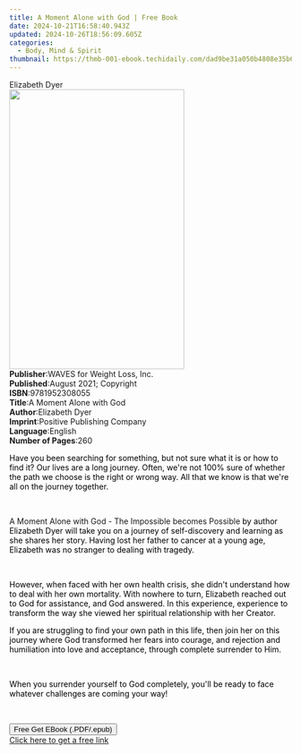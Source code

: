 ```yaml
---
title: A Moment Alone with God | Free Book
date: 2024-10-21T16:58:40.943Z
updated: 2024-10-26T18:56:09.605Z
categories:
  - Body, Mind & Spirit
thumbnail: https://thmb-001-ebook.techidaily.com/dad9be31a050b4808e35b66ba656c65d9dae7eff36c24de1cddb610d85f76062.jpg
---
```

<main id="book-container">
  <div class="flex flex-col">
    <div class="book-brief flex-1 py-6 px-4 sm:p-6 md:py-10 md:px-8">
      <!-- brief-->
      <div class="book-brief-main">Elizabeth Dyer</div>
    </div>
    <div
      class="book-meta-info flex-1 grid gap-4 col-start-1 col-end-3 row-start-1 sm:mb-6 sm:grid-cols-4 lg:gap-6 lg:col-start-2 lg:row-end-6 lg:row-span-6 lg:mb-0"
    >
      <div
        class="book-meta-info-left place-content-center mt-4 p-4 text-sm leading-6 col-start-2 col-span-2 dark:text-slate-400"
      >
        <img
          class="w-full h-500 object-cover rounded-lg sm:h-255 sm:col-span-2 lg:col-span-full"
          src="https://img-001-ebook.techidaily.com/a56b56d21f14935eac86e17813a501f033b11360a75920c6ca8e817ec96a3d16.jpg"
          alt=""
          width="312"
          height="500"
        />
      </div>
      <div
        class="book-meta-info-right mt-2 col-start-1 row-start-2 col-span-3 self-center"
      >
        <!-- meta data  -->
        <div class="flex flex-col px-4 md:px-8">
          <div class="flex-1">
            <strong>Publisher</strong>:<span class="px-2"
              >WAVES for Weight Loss, Inc.</span
            >
          </div>
          <div class="flex-1">
            <strong>Published</strong>:<span class="px-2"
              >August 2021; Copyright</span
            >
          </div>
          <div class="flex-1">
            <strong>ISBN</strong>:<span class="px-2">9781952308055</span>
          </div>
          <div class="flex-1">
            <strong>Title</strong>:<span class="px-2"
              >A Moment Alone with God</span
            >
          </div>
          <div class="flex-1">
            <strong>Author</strong>:<span class="px-2">Elizabeth Dyer</span>
          </div>
          <div class="flex-1">
            <strong>Imprint</strong>:<span class="px-2"
              >Positive Publishing Company</span
            >
          </div>
          <div class="flex-1">
            <strong>Language</strong>:<span class="px-2">English</span>
          </div>
          <div class="flex-1">
            <strong>Number of Pages</strong>:<span class="px-2">260</span>
          </div>
        </div>
      </div>
    </div>
    <div class="book-description flex-1 py-6 px-4 sm:p-6 md:py-10 md:px-8">
      <div class="book-description-main">
        <div accordion-content="" id="description">
          <p>
            <span style="color: rgb(0, 0, 0)"
              >Have you been searching for something, but not sure what it is or
              how to find it? Our lives are a long journey. Often, we're not
              100% sure of whether the path we choose is the right or wrong way.
              All that we know is that we're all on the journey
              together.&nbsp;</span
            >
          </p>
          <p><br /></p>
          <p>
            A Moment Alone with God - The Impossible becomes Possible<span
              style="color: rgb(0, 0, 0)"
              >&nbsp;by author Elizabeth Dyer will take you on a journey of
              self-discovery and learning as she shares her story. Having lost
              her father to cancer at a young age, Elizabeth was no stranger to
              dealing with tragedy.&nbsp;</span
            >
          </p>
          <p><br /></p>
          <p>
            <span style="color: rgb(0, 0, 0)"
              >However, when faced with her own health crisis, she didn't
              understand how to deal with her own mortality. With nowhere to
              turn, Elizabeth reached out to God for assistance, and God
              answered. In this experience, experience to transform the way she
              viewed her spiritual relationship with her Creator.&nbsp;</span
            >
          </p>
          <p>
            <span style="color: rgb(0, 0, 0)"
              >If you are struggling to find your own path in this life, then
              join her on this journey where God transformed her fears into
              courage, and rejection and humiliation into love and acceptance,
              through complete surrender to Him.&nbsp;</span
            >
          </p>
          <p><br /></p>
          <p>
            <span style="color: rgb(0, 0, 0)"
              >When you surrender yourself to God completely, you'll be ready to
              face whatever challenges are coming your way!&nbsp;&nbsp;</span
            >
          </p>
          <p><br /></p>
        </div>
        <div class="accordion-fader"></div>
      </div>
    </div>
    <div class="book-excerpts flex-1 py-6 px-4 sm:p-6 md:py-10 md:px-8"></div>
    <div
      class="book-about-author flex-1 py-6 px-4 sm:p-6 md:py-10 md:px-8"
    ></div>
    <div class="book-free-get flex-1 py-6 px-4 sm:p-6 md:py-10 md:px-8">
      <button
        id="btn-free-get"
        class="bg-blue-500 hover:bg-blue-700 text-white font-bold py-2 px-4 rounded"
      >
        Free Get EBook (.PDF/.epub)
      </button>
      <div id="countdown-display" class="px-2 text-lg mt-2"></div>
      <a
        id="free-link"
        class="hidden bg-blue-500 hover:bg-blue-700 text-white font-bold py-2 px-4 rounded"
        href="https://www.ebooks.com/en-us/book/210340378/a-moment-alone-with-god/elizabeth-dyer/"
        target="_blank"
        >Click here to get a free link</a
      >
    </div>
    <script>
      let countdownTime = 0;
      let countdownInterval = null;
      document
        .getElementById('btn-free-get')
        .addEventListener('click', startCountdown);
      function startCountdown() {
        countdownTime = new Date().getTime() + 60000 * 3;
        countdownInterval = setInterval(updateCountdown, 1000);
        document.getElementById('btn-free-get').disabled = true;
        document
          .getElementById('btn-free-get')
          .classList.add('bg-gray-500', 'cursor-not-allowed');
      }
      function updateCountdown() {
        let currentTime = new Date().getTime();
        let timeLeft = countdownTime - currentTime;
        let secondsLeft = Math.floor(timeLeft / 1000);
        document.getElementById('countdown-display').innerHTML =
          `Remaining time: ${secondsLeft} seconds.`;
        if (secondsLeft <= 0) {
          clearInterval(countdownInterval);
          document.getElementById('btn-free-get').classList.add('hidden');
          document.getElementById('free-link').classList.remove('hidden');
          document.getElementById('countdown-display').innerHTML = '';
        }
      }
    </script>
  </div>
</main>

<ins class="adsbygoogle"
      style="display:block"
      data-ad-client="ca-pub-7571918770474297"
      data-ad-slot="8358498916"
      data-ad-format="auto"
      data-full-width-responsive="true"></ins>
    
